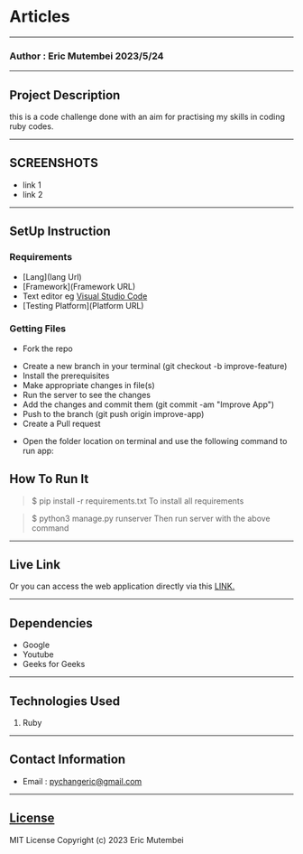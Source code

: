 # Articles
*****
### Author : Eric Mutembei 2023/5/24
****
## Project Description
this is a code challenge done with an aim for 
practising my skills in coding ruby codes.
******

## SCREENSHOTS
- link 1
- link 2


********
## SetUp Instruction
### Requirements
* [Lang](lang Url)
* [Framework](Framework URL)
* Text editor eg [Visual Studio Code](https://code.visualstudio.com/download)
* [Testing Platform](Platform URL)


### Getting Files
* Fork the repo
- Create a new branch in your terminal (git checkout -b improve-feature)
- Install the prerequisites
- Make appropriate changes in file(s)
- Run the server to see the changes
- Add the changes and commit them (git commit -am "Improve App")
- Push to the branch (git push origin improve-app)
- Create a Pull request
* Open the folder location on terminal and use the following command to run app:

## How To Run It
>  $ pip install -r requirements.txt
To install all requirements

> $ python3 manage.py runserver
Then run server with the above command
*****
## Live Link
Or you can access the web application directly via this [LINK.](link.com/)
*****
## Dependencies
- Google
- Youtube
- Geeks for Geeks
*****
## Technologies Used
1. Ruby

*****
## Contact Information
* Email : pychangeric@gmail.com
*****
## [License](LICENSE)
MIT License
Copyright (c) 2023 Eric Mutembei
